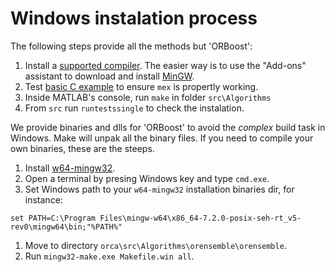 # Windows instalation process

The following steps provide all the methods but 'ORBoost':

1. Install a [supported compiler](https://es.mathworks.com/support/compilers.html). The easier way is to use the "Add-ons" assistant to download
and install [MinGW](http://es.mathworks.com/help/matlab/matlab_external/install-mingw-support-package.html).
1. Test [basic C example](https://es.mathworks.com/matlabcentral/fileexchange/52848-matlab-support-for-mingw-w64-c-c++-compiler) to ensure `mex` is propertly working.
1. Inside MATLAB's console, run `make` in folder `src\Algorithms`
1. From `src` run `runtestssingle` to check the instalation.

We provide binaries and dlls for 'ORBoost' to avoid the *complex* build task in Windows. Make will unpak all the binary files. If you need to compile your own binaries, these are the steeps.

1. Install [w64-mingw32](https://mingw-w64.org).
1. Open a terminal by presing Windows key and type `cmd.exe`.
1. Set Windows path to your `w64-mingw32` installation binaries dir, for instance:
```
set PATH=C:\Program Files\mingw-w64\x86_64-7.2.0-posix-seh-rt_v5-rev0\mingw64\bin;"%PATH%"
```
1. Move to directory `orca\src\Algorithms\orensemble\orensemble`.
1. Run `mingw32-make.exe Makefile.win all`.
